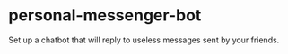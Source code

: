 # personal-messenger-bot
Set up a chatbot that will reply to useless messages sent by your friends. 
